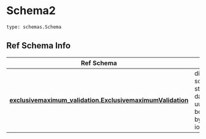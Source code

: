 # Schema2
```
type: schemas.Schema
```

## Ref Schema Info
Ref Schema | Input Type | Output Type
---------- | ---------- | -----------
[**exclusivemaximum_validation.ExclusivemaximumValidation**](../../../../../../../../../components/schema/exclusivemaximum_validation.md) | dict, schemas.immutabledict, str, datetime.date, datetime.datetime, uuid.UUID, int, float, bool, None, list, tuple, bytes, io.FileIO, io.BufferedReader | schemas.immutabledict, str, float, int, bool, None, tuple, bytes, io.FileIO
